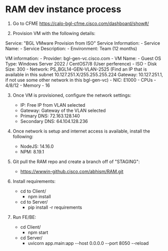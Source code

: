 # RAM dev instance process

1. Go to CFME
   https://calo-bgl-cfme.cisco.com/dashboard/show#/

2. Provision VM with the following details:

Service: "BGL VMware Provision from ISO"
Service Information: - Service Name: <NAME> - Service Description: <DESC> - Environment: Team (12 months)

VM information: - Provider: bgl-gen-vc.cisco.com - VM Name: <NAME> - Guest OS Type: Windows Server 2022 / CentOS7/8 (User perference) - ISO - Disk Size: 300 - Network: PS_BGL14-GEN-VLAN-2525 (Find an IP that is available in this subnet 10.127.251.X/255.255.255.224 Gateway: 10.127.251.1, if not use some other network in this bgl-gen-vc) - NIC: E1000 - CPUs - 4/8/12 - Memory - 16

3. Once VM is provisioned, configure the network settings:

   - IP: Free IP from VLAN selected
   - Gateway: Gateway of the VLAN selected
   - Primary DNS: 72.163.128.140
   - Secondary DNS: 64.104.128.236

4. Once network is setup and internet access is available, install the following:

   - NodeJS: 14.16.0
   - NPM: 8.19.1

5. Git pull the RAM repo and create a branch off of "STAGING":

   - https://wwwin-github.cisco.com/abhism/RAM.git

6. Install requirements:

   - cd to Client/
     - npm install
   - cd to Server/
     - pip install -r requirements

7. Run FE/BE:
   - cd Client/
     - npm start
   - cd Server/
     - uvicorn app.main:app --host 0.0.0.0 --port 8050 --reload
